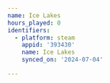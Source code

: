 ```yaml
---
name: Ice Lakes
hours_played: 0
identifiers:
  - platform: steam
    appid: '393430'
    name: Ice Lakes
    synced_on: '2024-07-04'

---
```

